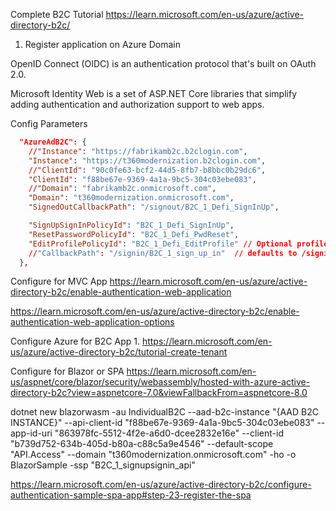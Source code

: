 Complete B2C Tutorial
https://learn.microsoft.com/en-us/azure/active-directory-b2c/

1. Register application on Azure Domain


OpenID Connect (OIDC) is an authentication protocol that's built on OAuth 2.0. 

Microsoft Identity Web is a set of ASP.NET Core libraries that simplify adding authentication and authorization support to web apps.


Config Parameters

```json
  "AzureAdB2C": {
    //"Instance": "https://fabrikamb2c.b2clogin.com",
    "Instance": "https://t360modernization.b2clogin.com",
    //"ClientId": "90c0fe63-bcf2-44d5-8fb7-b8bbc0b29dc6",
    "ClientId": "f88be67e-9369-4a1a-9bc5-304c03ebe083",
    //"Domain": "fabrikamb2c.onmicrosoft.com",
    "Domain": "t360modernization.onmicrosoft.com",
    "SignedOutCallbackPath": "/signout/B2C_1_Defi_SignInUp",

    "SignUpSignInPolicyId": "B2C_1_Defi_SignInUp",
    "ResetPasswordPolicyId": "B2C_1_Defi_PwdReset",
    "EditProfilePolicyId": "B2C_1_Defi_EditProfile" // Optional profile editing policy
    //"CallbackPath": "/signin/B2C_1_sign_up_in"  // defaults to /signin-oidc
  },
```

Configure for MVC App
https://learn.microsoft.com/en-us/azure/active-directory-b2c/enable-authentication-web-application

https://learn.microsoft.com/en-us/azure/active-directory-b2c/enable-authentication-web-application-options

Configure Azure for B2C App
1. 
https://learn.microsoft.com/en-us/azure/active-directory-b2c/tutorial-create-tenant


Configure for Blazor or SPA
https://learn.microsoft.com/en-us/aspnet/core/blazor/security/webassembly/hosted-with-azure-active-directory-b2c?view=aspnetcore-7.0&viewFallbackFrom=aspnetcore-8.0


dotnet new blazorwasm -au IndividualB2C --aad-b2c-instance "{AAD B2C INSTANCE}" --api-client-id "f88be67e-9369-4a1a-9bc5-304c03ebe083" --app-id-uri "863978fc-5512-4f2e-a6d0-dcee2832e16e" --client-id "b739d752-634b-405d-b80a-c88c5a9e4546" --default-scope "API.Access" --domain "t360modernization.onmicrosoft.com" -ho -o BlazorSample -ssp "B2C_1_signupsignin_api"


https://learn.microsoft.com/en-us/azure/active-directory-b2c/configure-authentication-sample-spa-app#step-23-register-the-spa